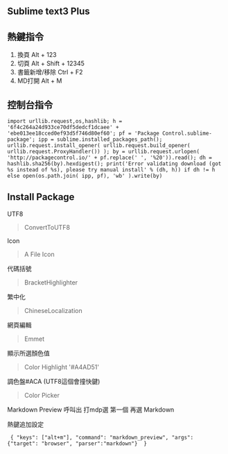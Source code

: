 ## Sublime text3 Plus

熱鍵指令
---
1. 換頁 			Alt + 123
2. 切頁 			Alt + Shift + 12345
3. 書籤新增/移除 	Ctrl + F2
4. MD打開		Alt + M 
	
控制台指令
---
```
import urllib.request,os,hashlib; h = '6f4c264a24d933ce70df5dedcf1dcaee' + 'ebe013ee18cced0ef93d5f746d80ef60'; pf = 'Package Control.sublime-package'; ipp = sublime.installed_packages_path(); urllib.request.install_opener( urllib.request.build_opener( urllib.request.ProxyHandler()) ); by = urllib.request.urlopen( 'http://packagecontrol.io/' + pf.replace(' ', '%20')).read(); dh = hashlib.sha256(by).hexdigest(); print('Error validating download (got %s instead of %s), please try manual install' % (dh, h)) if dh != h else open(os.path.join( ipp, pf), 'wb' ).write(by)
```

Install Package 
---
UTF8
> ConvertToUTF8

Icon
> A File Icon

代碼括號
> BracketHighlighter

繁中化
> ChineseLocalization

網頁編輯
> Emmet

顯示所選顏色值
> Color Highlight  '#A4AD51'

調色盤#ACA (UTF8這個會撞快鍵)
> Color Picker

Markdown Preview
呼叫出 打mdp選 第一個 再選 Markdown

熱鍵追加設定
```
 { "keys": ["alt+m"], "command": "markdown_preview", "args": {"target": "browser", "parser":"markdown"}  }
```
